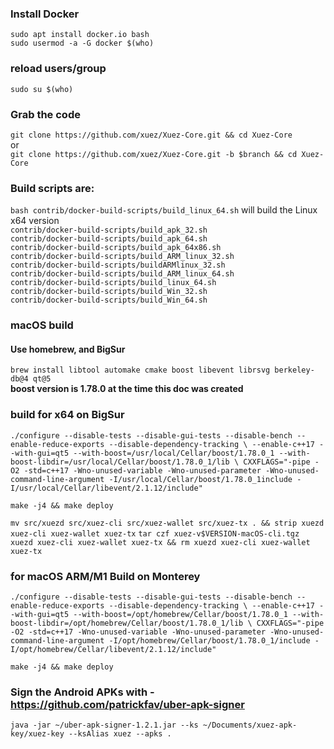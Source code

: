 ### Install Docker
`sudo apt install docker.io bash`<br>
`sudo usermod -a -G docker $(who)`<br>

### reload users/group
`sudo su $(who)`

### Grab the code
`git clone https://github.com/xuez/Xuez-Core.git && cd Xuez-Core`<br>
or<br>
`git clone https://github.com/xuez/Xuez-Core.git -b $branch && cd Xuez-Core`

### Build scripts are:
`bash contrib/docker-build-scripts/build_linux_64.sh` will build the Linux x64 version<br>
`contrib/docker-build-scripts/build_apk_32.sh`<br>
`contrib/docker-build-scripts/build_apk_64.sh`<br>
`contrib/docker-build-scripts/build_apk_64x86.sh`<br>
`contrib/docker-build-scripts/build_ARM_linux_32.sh`<br>
`contrib/docker-build-scripts/buildARMlinux_32.sh`<br>
`contrib/docker-build-scripts/build_ARM_linux_64.sh`<br>
`contrib/docker-build-scripts/build_linux_64.sh`<br>
`contrib/docker-build-scripts/build_Win_32.sh`<br>
`contrib/docker-build-scripts/build_Win_64.sh`<br>

### macOS build
#### Use homebrew, and BigSur
`brew install libtool automake cmake boost libevent librsvg berkeley-db@4 qt@5`<br>
**boost version is 1.78.0 at the time this doc was created**

### build for x64 on BigSur
`./configure --disable-tests --disable-gui-tests --disable-bench --enable-reduce-exports --disable-dependency-tracking \
--enable-c++17 --with-gui=qt5 --with-boost=/usr/local/Cellar/boost/1.78.0_1 --with-boost-libdir=/usr/local/Cellar/boost/1.78.0_1/lib \
CXXFLAGS="-pipe -O2 -std=c++17 -Wno-unused-variable -Wno-unused-parameter -Wno-unused-command-line-argument -I/usr/local/Cellar/boost/1.78.0_1include -I/usr/local/Cellar/libevent/2.1.12/include"`

`make -j4 && make deploy`

`mv src/xuezd src/xuez-cli src/xuez-wallet src/xuez-tx . && strip xuezd xuez-cli xuez-wallet xuez-tx`
`tar czf xuez-v$VERSION-macOS-cli.tgz xuezd xuez-cli xuez-wallet xuez-tx && rm xuezd xuez-cli xuez-wallet xuez-tx`

### for macOS ARM/M1 Build on Monterey

`./configure --disable-tests --disable-gui-tests --disable-bench --enable-reduce-exports --disable-dependency-tracking \
--enable-c++17 --with-gui=qt5 --with-boost=/opt/homebrew/Cellar/boost/1.78.0_1 --with-boost-libdir=/opt/homebrew/Cellar/boost/1.78.0_1/lib \
CXXFLAGS="-pipe -O2 -std=c++17 -Wno-unused-variable -Wno-unused-parameter -Wno-unused-command-line-argument -I/opt/homebrew/Cellar/boost/1.78.0_1/include -I/opt/homebrew/Cellar/libevent/2.1.12/include"`

`make -j4 && make deploy`

### Sign the Android APKs with - https://github.com/patrickfav/uber-apk-signer
`java -jar ~/uber-apk-signer-1.2.1.jar --ks ~/Documents/xuez-apk-key/xuez-key --ksAlias xuez --apks .`
